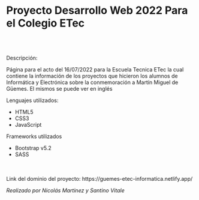 # Proyecto Desarrollo Web 2022 Para el Colegio ETec 
<br>
<br>
<p>Descripción:</p>
<p>Página para el acto del 16/07/2022 para la Escuela Tecnica ETec la cual contiene la información de los proyectos que hicieron los alumnos de Informática y Electrónica sobre la conmemoración a Martín Miguel de Güemes. El mismos se puede ver en inglés</p>

<p>Lenguajes utilizados:</p>
<ul>
  <li>HTML5</li>
  <li>CSS3</li>
  <li>JavaScript</li>
</ul>

<p>Frameworks utilizados</p>
<ul>
  <li>Bootstrap v5.2</li>
  <li>SASS</li>
</ul>

<br>
<br>
Link del dominio del proyecto: https://guemes-etec-informatica.netlify.app/

*Realizado por Nicolás Martinez y Santino Vitale*
